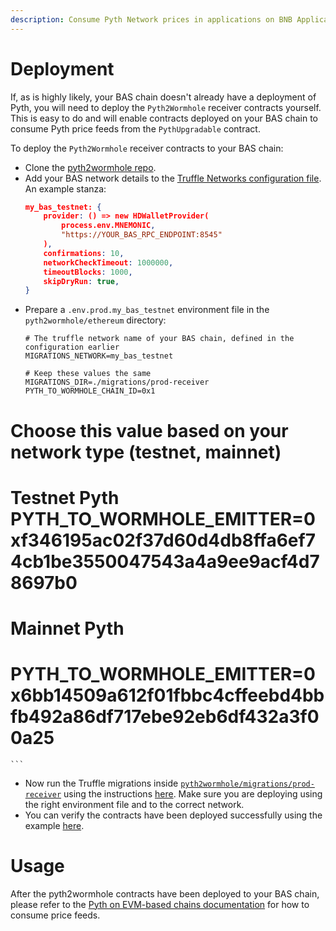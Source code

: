 ```yaml
---
description: Consume Pyth Network prices in applications on BNB Application Sidechains
---
```


# Deployment
If, as is highly likely, your BAS chain doesn't already have a deployment of Pyth, you will need to deploy the `Pyth2Wormhole` receiver contracts yourself. This is easy to do and will enable contracts deployed on your BAS chain to consume Pyth price feeds from the `PythUpgradable` contract.

To deploy the `Pyth2Wormhole` receiver contracts to your BAS chain:
- Clone the [pyth2wormhole repo](https://github.com/pyth-network/pyth2wormhole).
- Add your BAS network details to the [Truffle Networks configuration file](https://github.com/pyth-network/pyth2wormhole/blob/main/ethereum/truffle-config.js). An example stanza:
    ```json
    my_bas_testnet: {
        provider: () => new HDWalletProvider(
            process.env.MNEMONIC,
            "https://YOUR_BAS_RPC_ENDPOINT:8545"
        ),
        confirmations: 10,
        networkCheckTimeout: 1000000,
        timeoutBlocks: 1000,
        skipDryRun: true,
    }
    ```
 - Prepare a `.env.prod.my_bas_testnet` environment file in the `pyth2wormhole/ethereum` directory:
    ```
    # The truffle network name of your BAS chain, defined in the configuration earlier
    MIGRATIONS_NETWORK=my_bas_testnet

    # Keep these values the same
    MIGRATIONS_DIR=./migrations/prod-receiver    
    PYTH_TO_WORMHOLE_CHAIN_ID=0x1

# Choose this value based on your network type (testnet, mainnet)
# Testnet Pyth PYTH_TO_WORMHOLE_EMITTER=0xf346195ac02f37d60d4db8ffa6ef74cb1be3550047543a4a9ee9acf4d78697b0
# Mainnet Pyth
# PYTH_TO_WORMHOLE_EMITTER=0x6bb14509a612f01fbbc4cffeebd4bbfb492a86df717ebe92eb6df432a3f00a25
    ```
 - Now run the Truffle migrations inside [`pyth2wormhole/migrations/prod-receiver`](https://github.com/pyth-network/pyth2wormhole/tree/main/ethereum/migrations/prod-receiver) using the instructions [here](https://github.com/pyth-network/pyth2wormhole/blob/main/ethereum/Deploying.md). Make sure you are deploying using the right environment file and to the correct network.
 - You can verify the contracts have been deployed successfully using the example [here](https://github.com/pyth-network/pyth2wormhole/blob/main/ethereum/Deploying.md#testing).

# Usage
After the pyth2wormhole contracts have been deployed to your BAS chain, please refer to the [Pyth on EVM-based chains documentation](evm.md) for how to consume price feeds.

